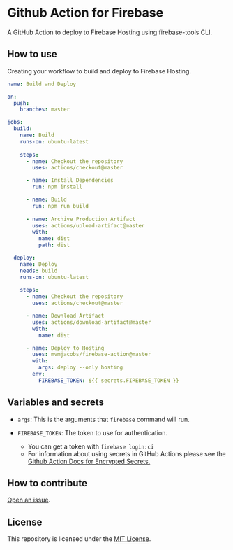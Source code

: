 # Github Action for Firebase
A GitHub Action to deploy to Firebase Hosting using firebase-tools CLI.

## How to use
Creating your workflow to build and deploy to Firebase Hosting.

```yaml
name: Build and Deploy

on:
  push:
    branches: master

jobs:
  build:
    name: Build
    runs-on: ubuntu-latest
    
    steps:
      - name: Checkout the repository
        uses: actions/checkout@master

      - name: Install Dependencies
        run: npm install

      - name: Build
        run: npm run build
      
      - name: Archive Production Artifact
        uses: actions/upload-artifact@master
        with:
          name: dist
          path: dist

  deploy:
    name: Deploy
    needs: build
    runs-on: ubuntu-latest
    
    steps:
      - name: Checkout the repository
        uses: actions/checkout@master

      - name: Download Artifact
        uses: actions/download-artifact@master
        with:
          name: dist

      - name: Deploy to Hosting
        uses: mvmjacobs/firebase-action@master
        with:
          args: deploy --only hosting
        env:
          FIREBASE_TOKEN: ${{ secrets.FIREBASE_TOKEN }}
```

## Variables and secrets
* `args`: This is the arguments that `firebase` command will run.

* `FIREBASE_TOKEN`: The token to use for authentication.
  - You can get a token with `firebase login:ci`
  - For information about using secrets in GitHub Actions please see the [Github Action Docs for Encrypted Secrets.](https://help.github.com/en/actions/automating-your-workflow-with-github-actions/creating-and-using-encrypted-secrets)

## How to contribute
[Open an issue](https://github.com/mvmjacobs/firebase-action/issues).

## License
This repository is licensed under the [MIT License](https://github.com/mvmjacobs/firebase-action/blob/master/LICENSE.md).
